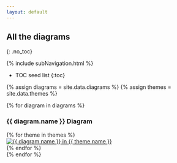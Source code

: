 ```yaml
---
layout: default
---
```

## All the diagrams
{: .no_toc}

{% include subNavigation.html %}

* TOC seed list
{:toc}

{% assign diagrams = site.data.diagrams %}
{% assign themes = site.data.themes %}

{% for diagram in diagrams %}
### {{ diagram.name }} Diagram
<div class ="image-gallery">
{% for theme in themes %}
    <div class="box">
        <a href="../gallery/img/{{ diagram.name }}-{{ theme.name }}.svg">
            <img src="../gallery/img/{{ diagram.name }}-{{ theme.name }}.svg " alt="{{ diagram.name }} in {{ theme.name }}"  class="img-gallery" />
        </a>
    </div>
{% endfor %}
</div>
{% endfor %}
